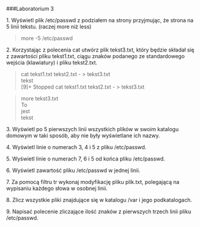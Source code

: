 ###Laboratorium 3

1\. Wyświetl plik /etc/passwd z podziałem na strony przyjmując, że strona na 5 linii tekstu. (raczej more niż less)

> more -5 /etc/passwd

2\. Korzystając z polecenia cat utwórz plik tekst3.txt, który będzie składał się z zawartości pliku tekst1.txt, ciągu znaków podanego ze standardowego wejścia (klawiatury) i pliku tekst2.txt.

> cat tekst1.txt tekst2.txt - > tekst3.txt    
> tekst <br>
> [9]+  Stopped    cat tekst1.txt tekst2.txt - > tekst3.txt 

> more tekst3.txt <br>
> To <br>
> jest <br>
> tekst

3\. Wyświetl po 5 pierwszych linii wszystkich plików w swoim katalogu domowym w taki sposób, aby nie były wyświetlane ich nazwy.

> 

4\. Wyświetl linie o numerach 3, 4 i 5 z pliku /etc/passwd.

> 

5\. Wyświetl linie o numerach 7, 6 i 5 od końca pliku /etc/passwd.

> 

6\. Wyświetl zawartość pliku /etc/passwd w jednej linii.

> 

7\. Za pomocą filtru tr wykonaj modyfikację pliku plik.txt, polegającą na wypisaniu każdego słowa w osobnej linii.

> 

8\. Zlicz wszystkie pliki znajdujące się w katalogu /var i jego podkatalogach.

> 

9\. Napisać polecenie zliczające ilość znaków z pierwszych trzech linii pliku /etc/passwd.

> 
